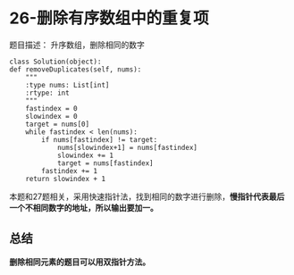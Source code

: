 # 26-删除有序数组中的重复项

题目描述： 升序数组，删除相同的数字

    class Solution(object):
    def removeDuplicates(self, nums):
        """
        :type nums: List[int]
        :rtype: int
        """
        fastindex = 0
        slowindex = 0
        target = nums[0]
        while fastindex < len(nums):
            if nums[fastindex] != target:
                nums[slowindex+1] = nums[fastindex]
                slowindex += 1
                target = nums[fastindex]
            fastindex += 1
        return slowindex + 1
        
本题和27题相关，采用快速指针法，找到相同的数字进行删除，**慢指针代表最后一个不相同数字的地址，所以输出要加一。**
## 总结
  **删除相同元素的题目可以用双指针方法。**
